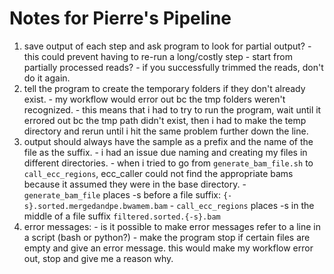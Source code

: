 # Notes for Pierre's Pipeline
  1. save output of each step and ask program to look for partial output?
    - this could prevent having to re-run a long/costly step
    - start from partially processed reads?
    - if you successfully trimmed the reads, don't do it again.
  2. tell the program to create the temporary folders if they don't already exist.
    - my workflow would error out bc the tmp folders weren't recognized.
    - this means that i had to try to run the program, wait until it errored out bc the tmp path didn't exist, then i had to make the temp directory and rerun until i hit the same problem further down the line.
  3. output should always have the sample as a prefix and the name of the file as the suffix.
    - i had an issue due naming and creating my files in different directories.
    - when i tried to go from `generate_bam_file.sh` to `call_ecc_regions`, ecc_caller could not find the appropriate bams because it assumed they were in the base directory.
    - `generate_bam_file` places -s before a file suffix: `{-s}.sorted.mergedandpe.bwamem.bam`
    - `call_ecc_regions` places -s in the middle of a file suffix `filtered.sorted.{-s}.bam`
  4. error messages:
    - is it possible to make error messages refer to a line in a script (bash or python?)
    - make the program stop if certain files are empty and give an error message. this would make my workflow error out, stop and give me a reason why.
  
